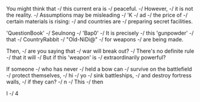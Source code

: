 <!-- type: for-translate -->

<!-- ext: jpg -->

<!-- 77 (01).jpg -->
You might think that
-/
this current era is
-/
peaceful.
-/
However,
-/
it is not the reality.
-/
Assumptions may be misleading
-/
'K
-/
ad
-/
the price of
-/
certain materials is rising:
-/
and countries are
-/
preparing secret facilities.


<!-- 77 (02).jpg -->
'QuestionBook'
-/
Seulnong
-/
'Bap0'
-/
It is precisely
-/
this 'gunpowder'
-/
that
-/
CountryRabbit
-/
"Old-NiDi@"
-/
for weapons
-/
are being made.


<!-- 77 (03).jpg -->
Then,
-/
are you saying that 
-/
war will break out?
-/
There's no definite rule 
-/
that it will
-/
But if this 'weapon' is
-/
extraordinarily powerful?


<!-- 77 (04).jpg -->
If someone 
-/
who has never
-/
held a bow can
-/
survive on the battlefield
-/
protect themselves,
-/
hi
-/
yo
-/
sink battleships,
-/
and destroy fortress walls,
-/
if they can?
-/
n
-/
This
-/
then


<!-- 77 (05).jpg -->
I
-/
4